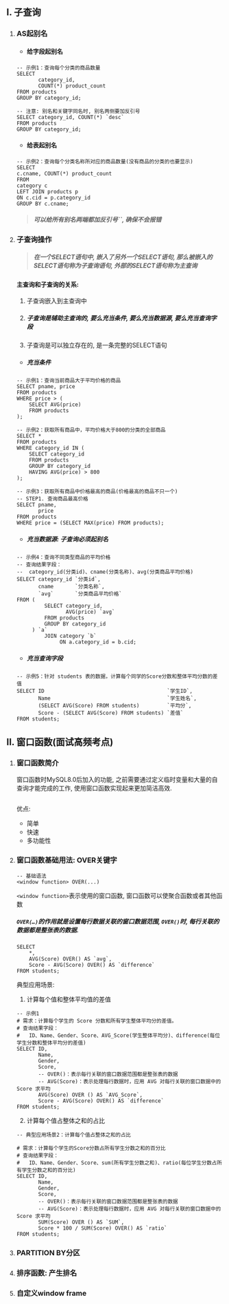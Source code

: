 ## I. 子查询

1. ### AS起别名

    - #### 给字段起别名

    ```mysql
    -- 示例1：查询每个分类的商品数量
    SELECT
           category_id,
           COUNT(*) product_count
    FROM products
    GROUP BY category_id;
    
    -- 注意: 别名和关键字同名时, 别名两侧要加反引号
    SELECT category_id, COUNT(*) `desc`
    FROM products
    GROUP BY category_id;
    ```

    - #### 给表起别名

    ```mysql
    -- 示例2：查询每个分类名称所对应的商品数量(没有商品的分类的也要显示)
    SELECT
    c.cname, COUNT(*) product_count
    FROM
    category c
    LEFT JOIN products p
    ON c.cid = p.category_id
    GROUP BY c.cname;
    ```

    > ##### 可以给所有别名两端都加反引号``, 确保不会报错

2. ### 子查询操作

    > #####  在一个SELECT语句中, 嵌入了另外一个SELECT语句, 那么被嵌入的SELECT语句称为子查询语句, 外部的SELECT语句称为主查询

    #### 主查询和子查询的关系:

     1. 子查询嵌入到主查询中

     2. ##### 子查询是辅助主查询的, 要么充当条件, 要么充当数据源, 要么充当查询字段

     3. 子查询是可以独立存在的, 是一条完整的SELECT语句

    - ##### 充当条件

    ```mysql
    -- 示例1：查询当前商品大于平均价格的商品
    SELECT pname, price
    FROM products
    WHERE price > (
        SELECT AVG(price)
        FROM products
    );
    
    -- 示例2：获取所有商品中，平均价格大于800的分类的全部商品
    SELECT *
    FROM products
    WHERE category_id IN (
        SELECT category_id
        FROM products
        GROUP BY category_id
        HAVING AVG(price) > 800
    );
    
    -- 示例3：获取所有商品中价格最高的商品(价格最高的商品不只一个)
    -- STEP1. 查询商品最高价格
    SELECT pname,
           price
    FROM products
    WHERE price = (SELECT MAX(price) FROM products);
    ```

    - ##### 充当数据源: 子查询必须起别名

    ```mysql
    -- 示例4：查询不同类型商品的平均价格
    -- 查询结果字段：
    --  category_id(分类id)、cname(分类名称)、avg(分类商品平均价格)
    SELECT category_id `分类id`,
           cname       `分类名称`,
           `avg`       `分类商品平均价格`
    FROM (
             SELECT category_id,
                    AVG(price) `avg`
             FROM products
             GROUP BY category_id
         ) `a`
             JOIN category `b`
                  ON a.category_id = b.cid;   
    ```

    - ##### 充当查询字段

    ```mysql
    -- 示例5：针对 students 表的数据，计算每个同学的Score分数和整体平均分数的差值
    SELECT ID                                        `学生ID`,
           Name                                      `学生姓名`,
           (SELECT AVG(Score) FROM students)         `平均分`,
           Score - (SELECT AVG(Score) FROM students) `差值`
    FROM students;
    ```

## II. 窗口函数(面试高频考点)

1. ### 窗口函数简介

    窗口函数时MySQL8.0后加入的功能, 之前需要通过定义临时变量和大量的自查询才能完成的工作, 使用窗口函数实现起来更加简洁高效.

    ```mysql
    
    ```

    优点:

     - 简单
     - 快速
     - 多功能性

2. ### 窗口函数基础用法: OVER关键字

    ```mysql
    -- 基础语法
    <window function> OVER(...)
    ```

    `<window function>`表示使用的窗口函数, 窗口函数可以使聚合函数或者其他函数

    ##### `OVER(…)`的作用就是设置每行数据关联的窗口数据范围, `OVER()`时, 每行关联的数据都是整张表的数据.

    ```mysql
    SELECT
    	*,
    	AVG(Score) OVER() AS `avg`,
    	Score - AVG(Score) OVER() AS `difference`
    FROM students;
    ```

    典型应用场景:

    1. 计算每个值和整体平均值的差值

    ```mysql
    -- 示例1
    # 需求：计算每个学生的 Score 分数和所有学生整体平均分的差值。
    # 查询结果字段：
    #   ID、Name、Gender、Score、AVG_Score(学生整体平均分)、difference(每位学生分数和整体平均分的差值)
    SELECT ID,
           Name,
           Gender,
           Score,
           -- OVER()：表示每行关联的窗口数据范围都是整张表的数据
           -- AVG(Score)：表示处理每行数据时，应用 AVG 对每行关联的窗口数据中的 Score 求平均
           AVG(Score) OVER () AS `AVG_Score`,
           Score - AVG(Score) OVER() AS `difference`
    FROM students;
    ```

    2. 计算每个值占整体之和的占比

    ```mysql
    -- 典型应用场景2：计算每个值占整体之和的占比
    
    # 需求：计算每个学生的Score分数占所有学生分数之和的百分比
    # 查询结果字段：
    #   ID、Name、Gender、Score、sum(所有学生分数之和)、ratio(每位学生分数占所有学生分数之和的百分比)
    SELECT ID,
           Name,
           Gender,
           Score,
           -- OVER()：表示每行关联的窗口数据范围都是整张表的数据
           -- AVG(Score)：表示处理每行数据时，应用 AVG 对每行关联的窗口数据中的 Score 求平均
           SUM(Score) OVER () AS `SUM`,
           Score * 100 / SUM(Score) OVER() AS `ratio`
    FROM students;
    ```

3. ### PARTITION BY分区

    

4. ### 排序函数: 产生排名

    

5. ### 自定义window frame